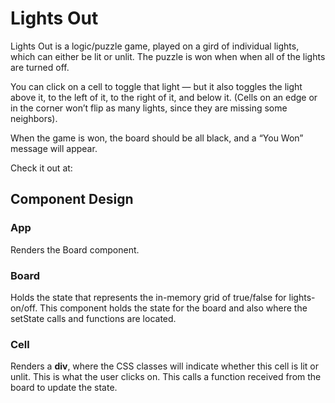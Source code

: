 # Lights Out

Lights Out is a logic/puzzle game, played on a gird of individual lights, which can either be lit or unlit. The puzzle is won when when all of the lights are turned off.

You can click on a cell to toggle that light — but it also toggles the light above it, to the left of it, to the right of it, and below it. (Cells on an edge or in the corner won’t flip as many lights, since they are missing some neighbors).

When the game is won, the board should be all black, and a “You Won” message will appear.

Check it out at: 

## Component Design

### App

Renders the Board component.

### Board

Holds the state that represents the in-memory grid of true/false for lights-on/off. This component holds the state for the board and also where the setState calls and functions are located.

### Cell

Renders a __div__, where the CSS classes will indicate whether this cell is lit or unlit. This is what the user clicks on. This calls a function received from the board to update the state.
